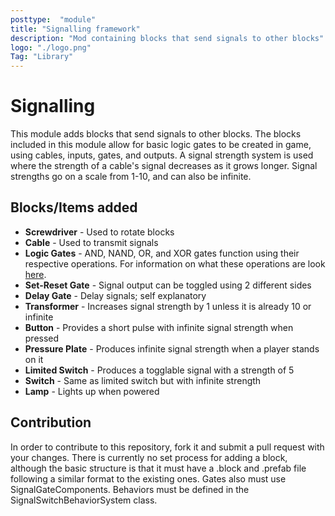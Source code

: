 ```yaml
---
posttype:  "module"  
title: "Signalling framework"
description: "Mod containing blocks that send signals to other blocks"
logo: "./logo.png"
Tag: "Library"
---
```

# Signalling
This module adds blocks that send signals to other blocks. The blocks included in this module allow for basic logic gates to be created in game, using cables, inputs, gates, and outputs. A signal strength system is used where the strength of a cable's signal decreases as it grows longer. Signal strengths go on a scale from 1-10, and can also be infinite.

## Blocks/Items added
 * **Screwdriver** - Used to rotate blocks
 * **Cable** - Used to transmit signals
 * **Logic Gates** - AND, NAND, OR, and XOR gates function using their respective operations. For information on what these operations are look [here](http://whatis.techtarget.com/definition/logic-gate-AND-OR-XOR-NOT-NAND-NOR-and-XNOR).
 * **Set-Reset Gate** - Signal output can be toggled using 2 different sides
 * **Delay Gate** - Delay signals; self explanatory
 * **Transformer** - Increases signal strength by 1 unless it is already 10 or infinite
 * **Button** - Provides a short pulse with infinite signal strength when pressed
 * **Pressure Plate** - Produces infinite signal strength when a player stands on it
 * **Limited Switch** - Produces a togglable signal with a strength of 5
 * **Switch** - Same as limited switch but with infinite strength
 * **Lamp** - Lights up when powered

## Contribution
In order to contribute to this repository, fork it and submit a pull request with your changes. There is currently no set process for adding a block, although the basic structure is that it must have a .block and .prefab file following a similar format to the existing ones. Gates also must use SignalGateComponents. Behaviors must be defined in the SignalSwitchBehaviorSystem class.
